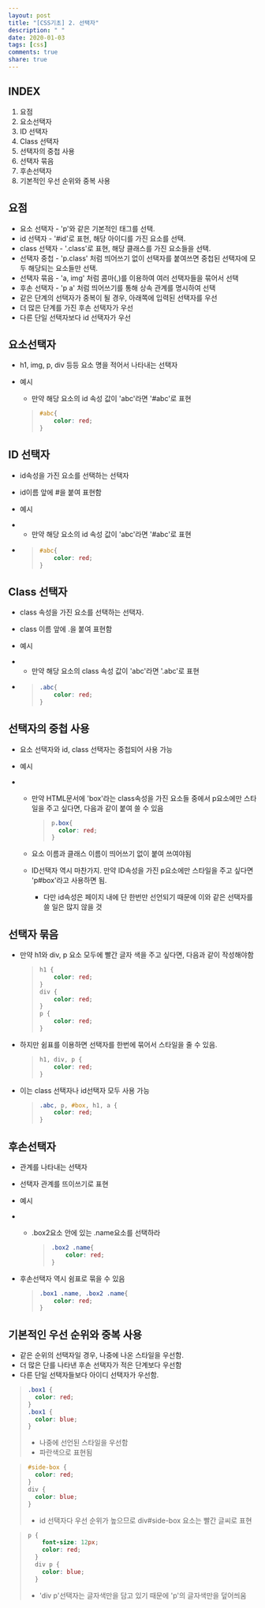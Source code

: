 ```yaml
---
layout: post
title: "[CSS기초] 2. 선택자"
description: " "
date: 2020-01-03
tags: [css]
comments: true
share: true
---
```


## INDEX

1. 요점
2. 요소선택자
3. ID 선택자
4. Class 선택자
5. 선택자의 중첩 사용
6. 선택자 묶음
7. 후손선택자
8. 기본적인 우선 순위와 중복 사용



## 요점

- 요소 선택자 - 'p'와 같은 기본적인 태그를 선택.
- id 선택자 - '#id'로 표현, 해당 아이디를 가진 요소를 선택.
- class 선택자 - '.class'로 표현, 해당 클래스를 가진 요소들을 선택.
- 선택자 중첩 - 'p.class' 처럼 띄어쓰기 없이 선택자를 붙여쓰면 중첩된 선택자에 모두 해당되는 요소들만 선택.
- 선택자 묶음 - 'a, img' 처럼 콤마(,)를 이용하여 여러 선택자들을 묶어서 선택
- 후손 선택자 - 'p a' 처럼 띄어쓰기를 통해 상속 관계를 명시하여 선택
- 같은 단계의 선택자가 중복이 될 경우, 아래쪽에 입력된 선택자를 우선
- 더 많은 단계를 가진 후손 선택자가 우선
- 다른 단일 선택자보다 id 선택자가 우선

 

## 요소선택자

- h1, img,     p, div 등등 요소 명을 적어서 나타내는 선택자

- 예시

  - 만약 해당 요소의 id 속성 값이 'abc'라면 '#abc'로 표현

  > ```CSS
  > #abc{
  > 	color: red;
  > }
  > ```



## ID 선택자

- id속성을 가진 요소를 선택하는 선택자

- id이름 앞에 #을 붙여 표현함

- 예시

- - 만약 해당 요소의 id 속성 값이 'abc'라면 '#abc'로 표현

- > ```CSS
  > #abc{
  > 	color: red;
  > }
  > ```



## Class 선택자

- class 속성을 가진 요소를 선택하는 선택자.

- class 이름 앞에 .을 붙여 표현함

- 예시

- - 만약 해당 요소의 class 속성 값이 'abc'라면 '.abc'로 표현

- > ```CSS
  > .abc{
  > 	color: red;
  > }
  > ```



## 선택자의 중첩 사용

- 요소 선택자와 id, class 선택자는 중첩되어 사용 가능

- 예시

- - 만약 HTML문서에 'box'라는 class속성을 가진 요소들 중에서 p요소에만 스타일을 주고 싶다면, 다음과 같이 붙여 쓸 수 있음

    > ```CSS
    > p.box{
    > 	color: red;
    > }
    > ```

  - 요소 이름과 클래스 이름이 띄어쓰기 없이 붙여 쓰여야됨

  - ID선택자 역시 마찬가지. 만약 ID속성을 가진 p요소에만 스타일을 주고 싶다면 'p#box'라고 사용하면 됨.

    - 다만 id속성은 페이지 내에 단 한번만 선언되기 때문에 이와 같은 선택자를 쓸 일은 많지 않을 것

  


## 선택자 묶음

- 만약 h1와 div, p 요소 모두에 빨간 글자 색을 주고 싶다면, 다음과 같이 작성해야함

  > ```css
  > h1 {
  >     color: red;
  > }
  > div {
  >     color: red;
  > }
  > p {
  >     color: red;
  > }
  > ```

- 하지만 쉼표를 이용하면 선택자를 한번에 묶어서 스타일을 줄 수 있음.

  > ```CSS
  > h1, div, p {
  >     color: red;
  > }
  > ```

- 이는 class 선택자나 id선택자 모두 사용 가능

  > ```CSS
  > .abc, p, #box, h1, a {
  >     color: red;
  > }
  > ```

  

## 후손선택자

- 관계를 나타내는 선택자

- 선택자 관계를 뜨이쓰기로 표현

- 예시

- - .box2요소 안에 있는 .name요소를 선택하라

    > ```CSS
    > .box2 .name{
    >     color: red;
    > }
    > ```

* 후손선택자 역시 쉼표로 묶을 수 있음

  > ```CSS
  > .box1 .name, .box2 .name{
  >     color: red;
  > }
  > ```



## 기본적인 우선 순위와 중복 사용

- 같은 순위의 선택자일 경우, 나중에 나온 스타일을 우선함.
- 더 많은 단를 나타낸 후손 선택자가 적은 단계보다 우선함
- 다른 단일 선택자들보다 아이디 선택자가 우선함.



> ```CSS
>.box1 {
> 	color: red;
> }
> .box1 {
> 	color: blue;
> }
> ```
> 
> - 나중에 선언된 스타일을 우선함
>- 파란색으로 표현됨

> ```CSS
> #side-box {
>   color: red;
> }
> div {
>   color: blue;
> }
> ```
>
> * id 선택자다 우선 순위가 높으므로 div#side-box 요소는 빨간 글씨로 표현

> ```CSS
> p {
>     font-size: 12px;
>     color: red;
>   }
>   div p {
>     color: blue;
>   }
> ```
>
> * 'div p'선택자는 글자색만을 담고 있기 때문에 'p'의 글자색만을 덮어씌움